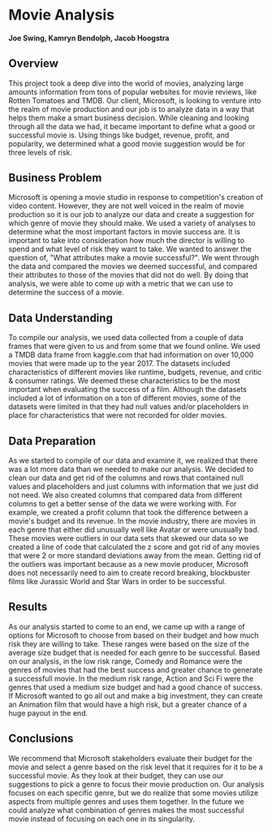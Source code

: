 # Movie Analysis
#### Joe Swing, Kamryn Bendolph, Jacob Hoogstra

## Overview

This project took a deep dive into the world of movies, analyzing large amounts information from tons of popular websites for movie reviews, like Rotten Tomatoes and TMDB. Our client, Microsoft, is looking to venture into the realm of movie production and our job is to analyze data in a way that helps them make a smart business decision. While cleaning and looking through all the data we had, it became important to define what a good or successful movie is. Using things like budget, revenue, profit, and popularity, we determined what a good movie suggestion would be for three levels of risk.  

## Business Problem

Microsoft is opening a movie studio in response to competition's creation of video content. However, they are not well voiced in the realm of movie production so it is our job to analyze our data and create a suggestion for which genre of movie they should make. We used a variety of analyses to determine what the most important factors in movie success are. It is important to take into consideration how much the director is willing to spend and what level of risk they want to take. We wanted to answer the question of, "What attributes make a movie successful?". We went through the data and compared the movies we deemed successful, and compared their attributes to those of the movies that did not do well. By doing that analysis, we were able to come up with a metric that we can use to determine the success of a movie.

## Data Understanding

To compile our analysis, we used data collected from a couple of data frames that were given to us and from some that we found online. We used a TMDB data frame from kaggle.com that had information on over 10,000 movies that were made up to the year 2017. The datasets included characteristics of different movies like runtime, budgets, revenue, and critic & consumer ratings. We deemed these characteristics to be the most important when evaluating the success of a film. Although the datasets included a lot of information on a ton of different movies, some of the datasets were limited in that they had null values and/or placeholders in place for characteristics that were not recorded for older movies.  

## Data Preparation

As we started to compile of our data and examine it, we realized that there was a lot more data than we needed to make our analysis. We decided to clean our data and get rid of the columns and rows that contained null values and placeholders and just columns with information that we just did not need. We also created columns that compared data from different columns to get a better sense of the data we were working with. For example, we created a profit column that took the difference between a movie's budget and its revenue. In the movie industry, there are movies in each genre that either did unusually well like Avatar or were unusually bad. These movies were outliers in our data sets that skewed our data so we created a line of code that calculated the z score and got rid of any movies that were 2 or more standard deviations away from the mean. Getting rid of the outliers was important because as a new movie producer, Microsoft does not necessarily need to aim to create record breaking, blockbuster films like Jurassic World and Star Wars in order to be successful. 

## Results
As our analysis started to come to an end, we came up with a range of options for Microsoft to choose from based on their budget and how much risk they are willing to take. These ranges were based on the size of the average size budget that is needed for each genre to be successful. Based on our analysis, in the low risk range, Comedy and Romance were the genres of movies that had the best success and greater chance to generate a successfull movie. In the medium risk range, Action and Sci Fi were the genres that used a medium size budget and had a good chance of success. If Microsoft wanted to go all out and make a big investment, they can create an Animation film that would have a high risk, but a greater chance of a huge payout in the end. 

## Conclusions
We recommend that Microsoft stakeholders evaluate their budget for the movie and select a genre based on the risk level that it requires for it to be a successful movie. As they look at their budget, they can use our suggestions to pick a genre to focus their movie production on. Our analysis focuses on each specific genre, but we do realize that some movies utilize aspects from multiple genres and uses them together. In the future we could analyze what combination of genres makes the most successful movie instead of focusing on each one in its singularity.